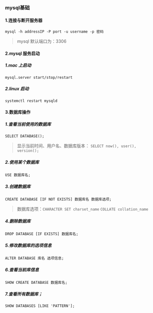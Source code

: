 

### mysql基础

#### 1.连接与断开服务器

`mysql -h addressIP -P port -u username -p 密码 `

>  mysql 默认端口为：3306

#### 2.mysql 服务启动

##### 1.mac 上启动

```shell
mysql.server start/stop/restart
```

##### 2.linux 启动

```shell
systemctl restart mysqld
```



#### 3.数据库操作

##### 1.查看当前使用的数据库

`SELECT DATABASE();`

> 显示当前时间、用户名、数据库版本： `SELECT now(), user(), version();`

##### 2.使用某个数据库

`USE 数据库名;`

##### 3.创建数据库

`CREATE DATABASE [IF NOT EXISTS] 数据库名 数据库选项;`

> 数据库选项：`CHARACTER SET charset_name` `COLLATE collation_name`

##### 4.删除数据库

`DROP DATABASE [IF EXISTS] 数据库名;`

##### 5.修改数据库的选项信息

`ALTER DATABASE 库名 选项信息;`

##### 6.查看当前库信息

`SHOW CREATE DATABASE 数据库名;`

##### 7.查看所有数据库；

`SHOW DATABASES [LIKE 'PATTERN'];`

